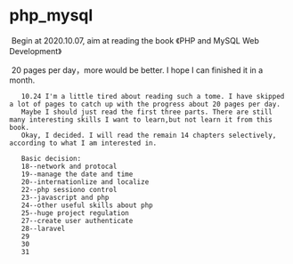 # php_mysql

​		Begin at 2020.10.07, aim at reading the book 《PHP and MySQL Web Development》

​		20 pages per day，more would be better. I hope I can finished it in a month.


       10.24 I'm a little tired about reading such a tome. I have skipped a lot of pages to catch up with the progress about 20 pages per day.
       Maybe I should just read the first three parts. There are still many interesting skills I want to learn,but not learn it from this book. 
       Okay, I decided. I will read the remain 14 chapters selectively, according to what I am interested in.

       Basic decision:
       18--network and protocal
       19--manage the date and time
       20--internationlize and localize
       22--php sessiono control
       23--javascript and php
       24--other useful skills about php
       25--huge project regulation
       27--create user authenticate
       28--laravel
       29
       30
       31
